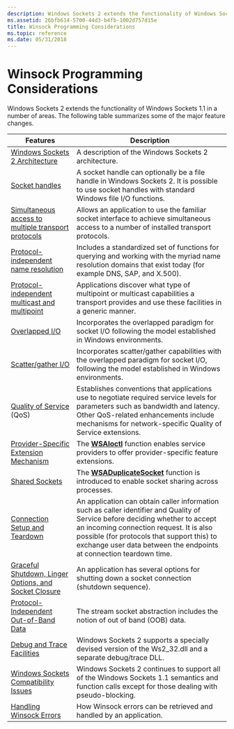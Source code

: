 ```yaml
---
description: Windows Sockets 2 extends the functionality of Windows Sockets 1.1 in a number of areas. The following table summarizes some of the major feature changes.
ms.assetid: 26bfb614-5700-44d3-b4fb-1002d757d15e
title: Winsock Programming Considerations
ms.topic: reference
ms.date: 05/31/2018
---
```


# Winsock Programming Considerations

Windows Sockets 2 extends the functionality of Windows Sockets 1.1 in a number of areas. The following table summarizes some of the major feature changes.



| Features                                                                                                           | Description                                                                                                                                                                                                                                                                                    |
|--------------------------------------------------------------------------------------------------------------------|------------------------------------------------------------------------------------------------------------------------------------------------------------------------------------------------------------------------------------------------------------------------------------------------|
| [Windows Sockets 2 Architecture](windows-sockets-2-architecture-2.md)                                             | A description of the Windows Sockets 2 architecture.                                                                                                                                                                                                                                           |
| [Socket handles](socket-handles-2.md)                                                                             | A socket handle can optionally be a file handle in Windows Sockets 2. It is possible to use socket handles with standard Windows file I/O functions.                                                                                                                                           |
| [Simultaneous access to multiple transport protocols](simultaneous-access-to-multiple-transport-protocols-2.md)   | Allows an application to use the familiar socket interface to achieve simultaneous access to a number of installed transport protocols.                                                                                                                                                        |
| [Protocol-independent name resolution](protocol-independent-name-resolution-2.md)                                 | Includes a standardized set of functions for querying and working with the myriad name resolution domains that exist today (for example DNS, SAP, and X.500).                                                                                                                                  |
| [Protocol-independent multicast and multipoint](protocol-independent-multicast-and-multipoint-2.md)               | Applications discover what type of multipoint or multicast capabilities a transport provides and use these facilities in a generic manner.                                                                                                                                                     |
| [Overlapped I/O](overlapped-i-o-and-event-objects-2.md)                                                           | Incorporates the overlapped paradigm for socket I/O following the model established in Windows environments.                                                                                                                                                                                   |
| [Scatter/gather I/O](scatter-gather-i-o-2.md)                                                                     | Incorporates scatter/gather capabilities with the overlapped paradigm for socket I/O, following the model established in Windows environments.                                                                                                                                                 |
| [Quality of Service](flow-specification-quality-of-service-2.md) (QoS)                                            | Establishes conventions that applications use to negotiate required service levels for parameters such as bandwidth and latency. Other QoS-related enhancements include mechanisms for network-specific Quality of Service extensions.                                                         |
| [Provider-Specific Extension Mechanism](provider-specific-extension-mechanism-2.md)                               | The [**WSAIoctl**](/windows/desktop/api/Winsock2/nf-winsock2-wsaioctl) function enables service providers to offer provider-specific feature extensions.                                                                                                                                                                           |
| [Shared Sockets](shared-sockets-2.md)                                                                             | The [**WSADuplicateSocket**](/windows/desktop/api/Winsock2/nf-winsock2-wsaduplicatesocketa) function is introduced to enable socket sharing across processes.                                                                                                                                                                       |
| [Connection Setup and Teardown](connection-setup-and-teardown-2.md)                                               | An application can obtain caller information such as caller identifier and Quality of Service before deciding whether to accept an incoming connection request. It is also possible (for protocols that support this) to exchange user data between the endpoints at connection teardown time. |
| [Graceful Shutdown, Linger Options, and Socket Closure](graceful-shutdown-linger-options-and-socket-closure-2.md) | An application has several options for shutting down a socket connection (shutdown sequence).                                                                                                                                                                                                  |
| [Protocol-Independent Out-of-Band Data](protocol-independent-out-of-band-data-2.md)                               | The stream socket abstraction includes the notion of out of band (OOB) data.                                                                                                                                                                                                                   |
| [Debug and Trace Facilities](debug-and-trace-facilities-2.md)                                                     | Windows Sockets 2 supports a specially devised version of the Ws2\_32.dll and a separate debug/trace DLL.                                                                                                                                                                                      |
| [Windows Sockets Compatibility Issues](windows-sockets-compatibility-issues-2.md)                                 | Windows Sockets 2 continues to support all of the Windows Sockets 1.1 semantics and function calls except for those dealing with pseudo-blocking.                                                                                                                                              |
| [Handling Winsock Errors](handling-winsock-errors.md)                                                             | How Winsock errors can be retrieved and handled by an application.                                                                                                                                                                                                                             |



 

 

 



